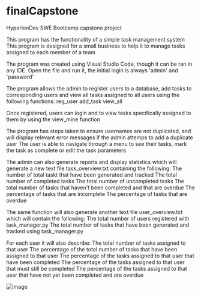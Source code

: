 # finalCapstone
HyperionDev SWE Bootcamp capstone project

This program has the functionality of a simple task management system
This program is designed for a small business to help it to manage tasks assigned to each member of a team

The program was created using Visual Studio Code, though it can be ran in any IDE. 
Open the file and run it, the initial login is always 'admin' and 'password'

The program allows the admin to register users to a database, add tasks to corresponding users and view all tasks assigned to all users using the following functions:
reg_user
add_task
view_all

Once registered, users can login and to view tasks specifically assigned to them by using the view_mine function

The program has steps taken to ensure usernames are not duplicated, and will display relevant error messages if the admin attemps to add a duplicate user
The user is able to navigate through a menu to see their tasks, mark the task as complete or edit the task parameters

The admin can also generate reports and display statistics which will generate a new text file task_overview.txt containing the following:
The number of total taskt that have been generated and tracked
The total number of completed tasks
The total number of uncompleted tasks
The total number of tasks that haven't been completed and that are overdue
The percentage of tasks that are incomplete
The percentage of tasks that are overdue

The same function will also generate another text file user_overview.txt which will contain the following:
The total number of users registered with task_manager.py
The total number of tasks that have been generated and tracked using task_manager.py

For each user it will also describe:
The total number of tasks assigned to that user
The percentage of the total number of tasks that have been assigned to that user
The percentage of the tasks assigned to that user that have been completed
The percentage of the tasks assigned to that user that must still be completed
The percentage of the tasks assigned to that user that have not yet been completed and are overdue

![image](https://github.com/saiflund/finalCapstone/assets/102238232/d8d1c4de-59b3-4a1c-bd27-073529eb624b)

